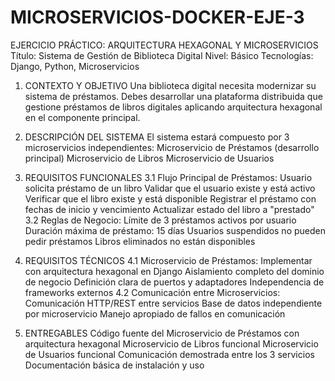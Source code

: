 # MICROSERVICIOS-DOCKER-EJE-3
EJERCICIO PRÁCTICO: ARQUITECTURA HEXAGONAL Y MICROSERVICIOS
Título: Sistema de Gestión de Biblioteca Digital
Nivel: Básico
Tecnologías: Django, Python, Microservicios	

1. CONTEXTO Y OBJETIVO
Una biblioteca digital necesita modernizar su sistema de préstamos. Debes desarrollar una plataforma distribuida que gestione préstamos de libros digitales aplicando arquitectura hexagonal en el componente principal.

2. DESCRIPCIÓN DEL SISTEMA
El sistema estará compuesto por 3 microservicios independientes:
Microservicio de Préstamos (desarrollo principal)
Microservicio de Libros
Microservicio de Usuarios

3. REQUISITOS FUNCIONALES
3.1 Flujo Principal de Préstamos:
Usuario solicita préstamo de un libro
Validar que el usuario existe y está activo
Verificar que el libro existe y está disponible
Registrar el préstamo con fechas de inicio y vencimiento
Actualizar estado del libro a "prestado"
3.2 Reglas de Negocio:
Límite de 3 préstamos activos por usuario
Duración máxima de préstamo: 15 días
Usuarios suspendidos no pueden pedir préstamos
Libros eliminados no están disponibles

4. REQUISITOS TÉCNICOS
4.1 Microservicio de Préstamos:
Implementar con arquitectura hexagonal en Django
Aislamiento completo del dominio de negocio
Definición clara de puertos y adaptadores
Independencia de frameworks externos
4.2 Comunicación entre Microservicios:
Comunicación HTTP/REST entre servicios
Base de datos independiente por microservicio
Manejo apropiado de fallos en comunicación

5. ENTREGABLES
Código fuente del Microservicio de Préstamos con arquitectura hexagonal
Microservicio de Libros funcional
Microservicio de Usuarios funcional
Comunicación demostrada entre los 3 servicios
Documentación básica de instalación y uso

